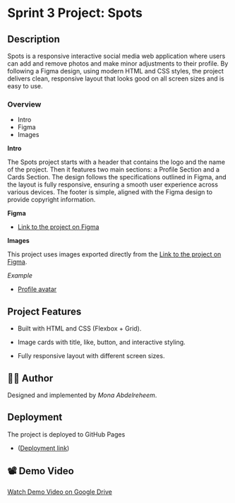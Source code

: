 # Sprint 3 Project: Spots

## Description

Spots is a responsive interactive social media web application where users can add and remove photos and make minor adjustments to their profile. By following a Figma design, using modern HTML and CSS styles, the project delivers clean, responsive layout that looks good on all screen sizes and is easy to use.

### Overview

- Intro
- Figma
- Images

**Intro**

The Spots project starts with a header that contains the logo and the name of the project. Then it features two main sections: a Profile Section and a Cards Section. The design follows the specifications outlined in Figma, and the layout is fully responsive, ensuring a smooth user experience across various devices. The footer is simple, aligned with the Figma design to provide copyright information.

**Figma**

- [Link to the project on Figma](https://www.figma.com/file/BBNm2bC3lj8QQMHlnqRsga/Sprint-3-Project-%E2%80%94-Spots?type=design&node-id=2%3A60&mode=design&t=afgNFybdorZO6cQo-1)

**Images**

This project uses images exported directly from the [Link to the project on Figma](https://www.figma.com/file/BBNm2bC3lj8QQMHlnqRsga/Sprint-3-Project-%E2%80%94-Spots?type=design&node-id=2%3A60&mode=design&t=afgNFybdorZO6cQo-1).

_Example_

- [Profile avatar](images/spots-avatar-and-card-images/Avatar.png)

## Project Features

- Built with HTML and CSS (Flexbox + Grid).

- Image cards with title, like, button, and interactive styling.

- Fully responsive layout with different screen sizes.

## 👩‍💻 Author

Designed and implemented by _Mona Abdelreheem_.

## Deployment

The project is deployed to GitHub Pages

- ([Deployment link](https://monamoon311.github.io/se_project_spots/))

## 📽️ Demo Video

[Watch Demo Video on Google Drive](https://drive.google.com/file/d/1deuJwcA2tMGPBookqiP0DSiG4IKBjtq4/view?usp=sharing)
